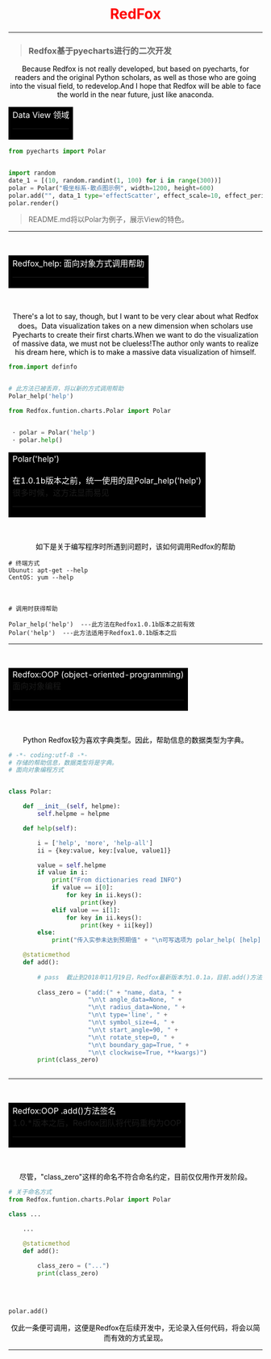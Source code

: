 <h1 align="center"><font color="red">RedFox</font></h1>

<hr>

> ### Redfox基于pyecharts进行的二次开发

<p align="center"><font color=#000000>Because Redfox is not really developed, but based on pyecharts, for readers and the original Python scholars, as well as those who are going into the visual field, to redevelop.And I hope that Redfox will be able to face the world in the near future, just like anaconda.</font></p>

<table><tr><td bgcolor=#000000><font color=#FFFFFF>Data View 领域</font><hr></td></tr></table>

```python
from pyecharts import Polar


import random
date_1 = [(10, random.randint(1, 100) for i in range(300))]
polar = Polar("极坐标系-散点图示例", width=1200, height=600)
polar.add("", data_1 type='effectScatter', effect_scale=10, effect_period=5)
polar.render()

```

> README.md将以Polar为例子，展示View的特色。

<hr>
<br>
<table><tr><td bgcolor=#000000><font color=#FFFFFF>Redfox_help: 面向对象方式调用帮助</font><hr></td></tr></table><br>

<p align="center"><font color=#000000>There's a lot to say, though, but I want to be very clear about what Redfox does。Data visualization takes on a new dimension when scholars use Pyecharts to create their first charts.When we want to do the visualization of massive data, we must not be clueless!The author only wants to realize his dream here, which is to make a massive data visualization of himself.</font></p>

```python
from.import definfo


# 此方法已被丢弃，将以新的方式调用帮助
Polar_help('help')
```

```python
from Redfox.funtion.charts.Polar import Polar


 · polar = Polar('help')
 · polar.help()
```



<table><tr><td bgcolor=#000000><font color=#FFFFFF>Polar('help')</font><br><br><font color=#FFFFFF>在1.0.1b版本之前，统一使用的是Polar_help('help')</font><br>
    <font>很多时候，这方法显而易见</font><hr></td></tr></table><br>

<p align="center"><font color=#000000>如下是关于编写程序时所遇到问题时，该如何调用Redfox的帮助</font></p>

```shell
# 终端方式
Ubunut: apt-get --help
CentOS: yum --help
```

<br>

```shell
# 调用时获得帮助

Polar_help('help')  ---此方法在Redfox1.0.1b版本之前有效
Polar('help')  ---此方法适用于Redfox1.0.1b版本之后
```

<hr>
<br>

<table><tr><td bgcolor=#000000><font color=#FFFFFF>Redfox:OOP (object-oriented-programming)</font><br>
    <font>面向对象编程</font><hr></td></tr></table><br>

<p align="center"><font color=#000000>Python Redfox较为喜欢字典类型。因此，帮助信息的数据类型为字典。</font></p>

```python
# -*- coding:utf-8 -*-
# 存储的帮助信息，数据类型将是字典。
# 面向对象编程方式


class Polar:

    def __init__(self, helpme):
        self.helpme = helpme

    def help(self):

        i = ['help', 'more', 'help-all']
        ii = {key:value, key:[value, value1]}

        value = self.helpme
        if value in i:
            print("From dictionaries read INFO")
            if value == i[0]:
                for key in ii.keys():
                    print(key)
            elif value == i[1]:
                for key in ii.keys():
                    print(key + ii[key])
        else:
            print("传入实参未达到预期值" + "\n可写选项为 polar_help( [help] | [more] )")

    @staticmethod
    def add():
        
        # pass  截止到2018年11月19日，Redfox最新版本为1.0.1a，目前.add()方法签名帮助暂未实现。
                
        class_zero = ("add:(" + "name, data, " + 
                      "\n\t angle_data=None, " +
                      "\n\t radius_data=None, " +
                      "\n\t type='line', " +
                      "\n\t symbol_size=4, " +
                      "\n\t start_angle=90, " +
                      "\n\t rotate_step=0, " +
                      "\n\t boundary_gap=True, " +
                      "\n\t clockwise=True, **kwargs)")
        print(class_zero)
    
```

<hr><br>

<table><tr><td bgcolor=#000000><font color=#FFFFFF>Redfox:OOP .add()方法签名</font><br>
    <font>1.0.*版本之后，Redfox团队将代码重构为OOP</font><hr></td></tr></table>

<br>

<p align="center"><font color=#000000>尽管，"class_zero"这样的命名不符合命名约定，目前仅仅用作开发阶段。</font></p>

```python
# 关于命名方式
from Redfox.funtion.charts.Polar import Polar

class ...

	...

    @staticmethod
	def add():
        
        class_zero = ("...")
        print(class_zero)
        
```

<br>

```python
polar.add()
```

<p align="center"><font color=#000000>仅此一条便可调用，这便是Redfox在后续开发中，无论录入任何代码，将会以简而有效的方式呈现。</font></p>

<hr><br>


